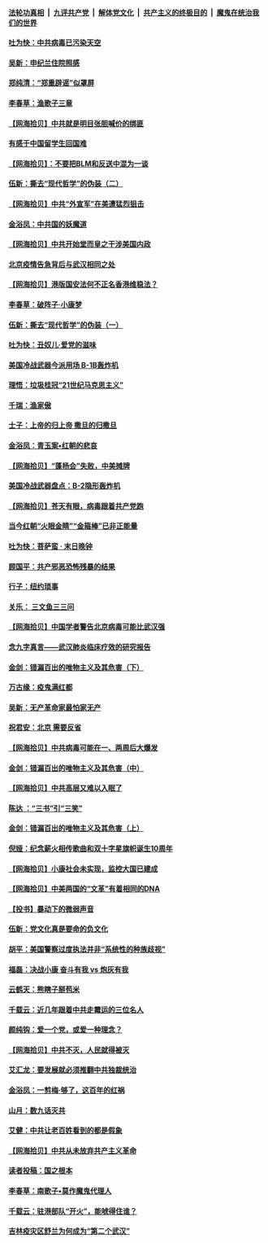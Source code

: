 ####  [法轮功真相](../../../../basic/blob/master/README.md?t=06280702) &nbsp;|&nbsp; [九评共产党](../../../../9ping.md/blob/master/README.md?t=06280702) &nbsp;|&nbsp; [解体党文化](../../../../jtdwh.md/blob/master/README.md?t=06280702)  &nbsp;|&nbsp; [共产主义的终极目的](../../../../gczydzjmd.md/blob/master/README.md?t=06280702) &nbsp;|&nbsp; [魔鬼在统治我们的世界](../../../../mgztzwmdsj.md/blob/master/README.md?t=06280702) 

#### [吐为快：中共病毒已污染天空](../pages/nsc993/n12215786.md?t=06280702) 

#### [吴新：申纪兰住院照感](../pages/nsc993/n12215730.md?t=06280702) 

#### [郑纯清：“郑重辟谣”似罩屏](../pages/nsc993/n12215700.md?t=06280702) 

#### [李春草：渔歌子三章](../pages/nsc993/n12215653.md?t=06280702) 

#### [【网海拾贝】中共就是明目张胆喊价的绑匪](../pages/nsc993/n12215381.md?t=06280702) 

#### [有感于中国留学生回国难](../pages/nsc993/n12212960.md?t=06280702) 

#### [【网海拾贝】：不要把BLM和反送中混为一谈](../pages/nsc993/n12213076.md?t=06280702) 

#### [伍新：撕去“现代哲学”的伪装（二）](../pages/nsc993/n12211310.md?t=06280702) 

#### [【网海拾贝】中共“外宣军”在美遭猛烈狙击](../pages/nsc993/n12211190.md?t=06280702) 

#### [金浴凤：中共国的妖魔道](../pages/nsc993/n12208163.md?t=06280702) 

#### [【网海拾贝】中共开始堂而皇之干涉美国内政](../pages/nsc993/n12205646.md?t=06280702) 

#### [北京疫情告急背后与武汉相同之处](../pages/nsc993/n12201610.md?t=06280702) 

#### [【网海拾贝】港版国安法何不正名香港维稳法？](../pages/nsc993/n12203675.md?t=06280702) 

#### [李春草：破阵子·小康梦](../pages/nsc993/n12202996.md?t=06280702) 

#### [伍新：撕去“现代哲学”的伪装（一）](../pages/nsc993/n12202666.md?t=06280702) 

#### [吐为快：丑奴儿·爱党的滋味](../pages/nsc993/n12202630.md?t=06280702) 

#### [美国冷战武器今派用场 B-1B轰炸机](../pages/nsc993/n12202368.md?t=06280702) 

#### [理悟：垃圾桂冠“21世纪马克思主义”](../pages/nsc993/n12201220.md?t=06280702) 

#### [千瑞：渔家傲](../pages/nsc993/n12201174.md?t=06280702) 

#### [士子：上帝的归上帝 撒旦的归撒旦](../pages/nsc993/n12199902.md?t=06280702) 

#### [金浴凤：青玉案•红朝的悲哀](../pages/nsc993/n12199650.md?t=06280702) 

#### [【网海拾贝】“蓬杨会”失败，中美摊牌](../pages/nsc993/n12199598.md?t=06280702) 

#### [美国冷战武器盘点：B-2隐形轰炸机](../pages/nsc993/n12199226.md?t=06280702) 

#### [【网海拾贝】苍天有眼，病毒跟着共产党跑](../pages/nsc993/n12197648.md?t=06280702) 

#### [当今红朝“火眼金睛”“金箍棒”已非正能量](../pages/nsc993/n12196834.md?t=06280702) 

#### [吐为快：菩萨蛮 · 末日晚钟](../pages/nsc993/n12196689.md?t=06280702) 

#### [顾国平：共产邪恶恐怖残暴的结果](../pages/nsc993/n12195238.md?t=06280702) 

#### [行子：纽约琐事](../pages/nsc993/n12194752.md?t=06280702) 

#### [关乐： 三文鱼三三问](../pages/nsc993/n12194626.md?t=06280702) 

#### [【网海拾贝】中国学者警告北京病毒可能比武汉强](../pages/nsc993/n12193964.md?t=06280702) 

#### [念九字真言——武汉肺炎临床疗效的研究报告](../pages/nsc993/n12190804.md?t=06280702) 

#### [金剑：错漏百出的唯物主义及其危害（下）](../pages/nsc993/n12191909.md?t=06280702) 

#### [万古缘：疫鬼满红都](../pages/nsc993/n12191847.md?t=06280702) 

#### [吴新：无产革命家最怕家无产](../pages/nsc993/n12191806.md?t=06280702) 

#### [祝君安：北京 需要反省](../pages/nsc993/n12191766.md?t=06280702) 

#### [【网海拾贝】中共病毒可能在一、两周后大爆发](../pages/nsc993/n12190517.md?t=06280702) 

#### [金剑：错漏百出的唯物主义及其危害（中）](../pages/nsc993/n12188778.md?t=06280702) 

#### [【网海拾贝】中共高层又难以入眠了](../pages/nsc993/n12188425.md?t=06280702) 

#### [陈达 ：“三书”引“三笑”](../pages/nsc993/n12187929.md?t=06280702) 

#### [金剑：错漏百出的唯物主义及其危害（上）](../pages/nsc993/n12186502.md?t=06280702) 

#### [倪娅：纪念薪火相传歌曲和双十字星旗帜诞生10周年](../pages/nsc993/n12186439.md?t=06280702) 

#### [【网海拾贝】小康社会未实现，监控大国已建成](../pages/nsc993/n12185468.md?t=06280702) 

#### [【网海拾贝】中美两国的“文革”有着相同的DNA](../pages/nsc993/n12184487.md?t=06280702) 

#### [【投书】暴动下的微弱声音](../pages/nsc993/n12183493.md?t=06280702) 

#### [伍新：党文化真是要命的负文化](../pages/nsc993/n12182742.md?t=06280702) 

#### [胡平：美国警察过度执法并非“系统性的种族歧视”](../pages/nsc993/n12182713.md?t=06280702) 

#### [福磊：决战小康 奋斗有我 vs 炮灰有我](../pages/nsc993/n12182693.md?t=06280702) 

#### [云鹤天：熊瞎子掰苞米](../pages/nsc993/n12182680.md?t=06280702) 

#### [千载云：近几年跟着中共走霉运的三位名人](../pages/nsc993/n12182649.md?t=06280702) 

#### [颜纯钩：爱一个党，或爱一种理念？](../pages/nsc993/n12182640.md?t=06280702) 

#### [【网海拾贝】中共不灭，人民就得被灭](../pages/nsc993/n12180698.md?t=06280702) 

#### [艾汇龙：要发展就必须推翻中共独裁统治](../pages/nsc993/n12180647.md?t=06280702) 

#### [金浴凤：一剪梅·够了，这百年的红祸](../pages/nsc993/n12180002.md?t=06280702) 

#### [山月：数九话灭共](../pages/nsc993/n12179940.md?t=06280702) 

#### [艾健：中共让老百姓看到的都是假象](../pages/nsc993/n12179778.md?t=06280702) 

#### [【网海拾贝】中共从未放弃共产主义革命](../pages/nsc993/n12176687.md?t=06280702) 

#### [读者投稿：国之根本](../pages/nsc993/n12176662.md?t=06280702) 

#### [李春草：南歌子•莫作魔鬼代理人](../pages/nsc993/n12176610.md?t=06280702) 

#### [千载云：驻港部队“开火”，能唬得住谁？](../pages/nsc993/n12176028.md?t=06280702) 

#### [吉林疫灾区舒兰为何成为“第二个武汉”](../pages/nsc993/n12172816.md?t=06280702) 

